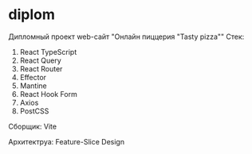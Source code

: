 # diplom
Дипломный проект web-сайт "Онлайн пиццерия "Tasty pizza""
Стек: 
1) React TypeScript
2) React Query
3) React Router
4) Effector
5) Mantine
6) React Hook Form
7) Axios
8) PostCSS

Сборщик: Vite

Архитектруа: Feature-Slice Design
